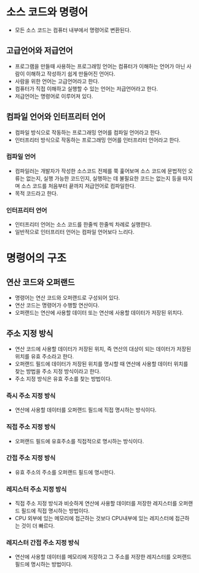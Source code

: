 # 소스 코드와 명령어

- 모든 소스 코드는 컴퓨터 내부에서 명령어로 변환된다.

## 고급언어와 저급언어

- 프로그램을 만들때 사용하는 프로그래밍 언어는 컴퓨터가 이해하는 언어가 아닌 사람이 이해하고 작성하기 쉽게 만들어진 언어다.
- 사람을 위한 언어는 고급언어라고 한다.
- 컴퓨터가 직접 이해하고 실행할 수 있는 언어는 저급언어라고 한다.
- 저급언어는 명령어로 이루어져 있다.

## 컴파일 언어와 인터프리터 언어

- 컴파일 방식으로 작동하는 프로그래밍 언어를 컴파일 언어라고 한다.
- 인터프리터 방식으로 작동하는 프로그래밍 언어를 인터프리터 언어라고 한다.

### 컴파일 언어

- 컴파일러는 개발자가 작성한 소스코드 전체를 쭉 훑어보며 소스 코드에 문법적인 오류는 없는지, 실행 가능한 코드인지, 실행하는 데 불필요한 코드는 없는지 등을 따지며 소스 코드를 처음부터 끝까지 저급언어로 컴파일한다.
- 목적 코드라고 한다.

### 인터프리터 언어

- 인터프리터 언어는 소스 코드를 한줄씩 한줄씩 차례로 실행한다.
- 일반적으로 인터프리터 언어는 컴파일 언어보다 느리다.

# 명령어의 구조

## 연산 코드와 오퍼랜드

- 명령어는 연산 코드와 오퍼랜드로 구성되어 있다.
- 연산 코드는 명령어가 수행할 연산이다.
- 오퍼랜드는 연산에 사용할 데이터 또는 연산에 사용할 데이터가 저장된 위치다.

## 주소 지정 방식

- 연산 코드에 사용할 데이터가 저장된 위치, 즉 연산의 대상이 되는 데이터가 저장된 위치를 유효 주소라고 한다.
- 오퍼랜드 필드에 데이터가 저장된 위치를 명시할 때 연산에 사용할 데이터 위치를 찾는 방법을 주소 지정 방식이라고 한다.
- 주소 지정 방식은 유효 주소를 찾는 방법이다.

### 즉시 주소 지정 방식

- 연산에 사용할 데이터를 오퍼랜드 필드에 직접 명시하는 방식이다.

### 직접 주소 지정 방식

- 오퍼랜드 필드에 유효주소를 직접적으로 명시하는 방식이다.

### 간접 주소 지정 방식

- 유효 주소의 주소를 오퍼랜드 필드에 명시한다.

### 레지스터 주소 지정 방식

- 직접 주소 지정 방식과 비슷하게 연산에 사용할 데이터를 저장한 레지스터를 오퍼랜드 필드에 직접 명시하는 방법이다.
- CPU 외부에 있는 메모리에 접근하는 것보다 CPU내부에 있는 레지스터에 접근하는 것이 더 빠르다.

### 레지스터 간접 주소 지정 방식

- 연산에 사용할 데이터를 메모리에 저장하고 그 주소를 저장한 레지스터를 오퍼랜드 필드에 명시하는 방법이다.
